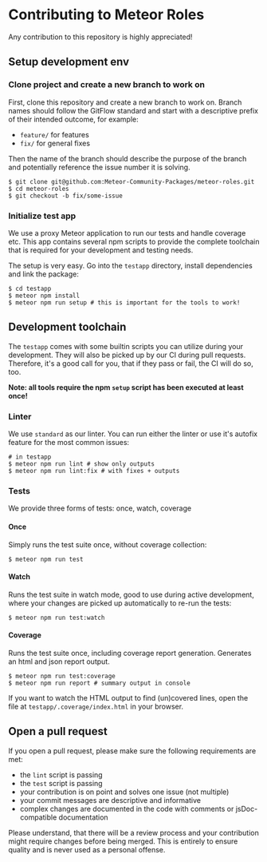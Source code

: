 # Contributing to Meteor Roles

Any contribution to this repository is highly appreciated!

## Setup development env

### Clone project and create a new branch to work on

First, clone this repository and create a new branch to work on.
Branch names should follow the GitFlow standard and start with a descriptive prefix of their intended outcome, for example:

- `feature/` for features
- `fix/` for general fixes

Then the name of the branch should describe the purpose of the branch and potentially reference the issue number it is solving.

```shell
$ git clone git@github.com:Meteor-Community-Packages/meteor-roles.git
$ cd meteor-roles
$ git checkout -b fix/some-issue
```

### Initialize test app

We use a proxy Meteor application to run our tests and handle coverage etc.
This app contains several npm scripts to provide the complete toolchain that is required
for your development and testing needs.

The setup is very easy. Go into the `testapp` directory, install dependencies and link
the package:

```shell
$ cd testapp
$ meteor npm install
$ meteor npm run setup # this is important for the tools to work!
```

## Development toolchain

The `testapp` comes with some builtin scripts you can utilize during your development.
They will also be picked up by our CI during pull requests.
Therefore, it's a good call for you, that if they pass or fail, the CI will do so, too.

**Note: all tools require the npm `setup` script has been executed at least once!**

### Linter

We use `standard` as our linter. You can run either the linter or use it's autofix feature for
the most common issues:

```shell
# in testapp
$ meteor npm run lint # show only outputs
$ meteor npm run lint:fix # with fixes + outputs
```

### Tests

We provide three forms of tests: once, watch, coverage

#### Once

Simply runs the test suite once, without coverage collection:

```shell
$ meteor npm run test
```

#### Watch

Runs the test suite in watch mode, good to use during active development, where your changes
are picked up automatically to re-run the tests:

```shell
$ meteor npm run test:watch
```

#### Coverage

Runs the test suite once, including coverage report generation.
Generates an html and json report output.

```shell
$ meteor npm run test:coverage
$ meteor npm run report # summary output in console
```

If you want to watch the HTML output to find (un)covered lines, open
the file at `testapp/.coverage/index.html` in your browser.

## Open a pull request

If you open a pull request, please make sure the following requirements are met:

- the `lint` script is passing
- the `test` script is passing
- your contribution is on point and solves one issue (not multiple)
- your commit messages are descriptive and informative
- complex changes are documented in the code with comments or jsDoc-compatible documentation

Please understand, that there will be a review process and your contribution
might require changes before being merged. This is entirely to ensure quality and is
never used as a personal offense.

